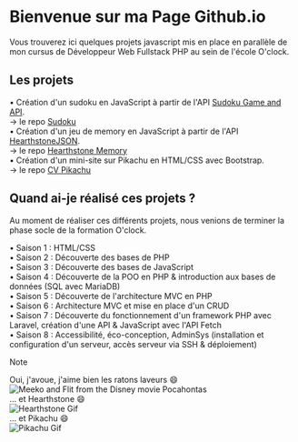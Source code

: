 # Bienvenue sur ma Page Github.io

Vous trouverez ici quelques projets javascript mis en place en parallèle de mon cursus de Développeur Web Fullstack PHP au sein de l'école O'clock. 

## Les projets
• Création d'un sudoku en JavaScript à partir de l'API [Sudoku Game and API](https://sudoku-game-and-api.netlify.app/api/sudoku).  
-> le repo [Sudoku](https://github.com/PierreMorin4590/sudoku)  
• Création d'un jeu de memory en JavaScript à partir de l'API [HearthstoneJSON](https://hearthstonejson.com/).  
-> le repo [Hearthstone Memory](https://github.com/PierreMorin4590/hearthstone-memory)  
• Création d'un mini-site sur Pikachu en HTML/CSS avec Bootstrap.  
-> le repo [CV Pikachu](https://github.com/PierreMorin4590/cv-pikachu-bootstrap)  

## Quand ai-je réalisé ces projets ?
Au moment de réaliser ces différents projets, nous venions de terminer la phase socle de la formation O'clock.  

• Saison 1 : HTML/CSS  
• Saison 2 : Découverte des bases de PHP  
• Saison 3 : Découverte des bases de JavaScript  
• Saison 4 : Découverte de la POO en PHP & introduction aux bases de données (SQL avec MariaDB)  
• Saison 5 : Découverte de l'architecture MVC en PHP  
• Saison 6 : Architecture MVC et mise en place d'un CRUD  
• Saison 7 : Découverte du fonctionnement d'un framework PHP avec Laravel, création d'une API & JavaScript avec l'API Fetch  
• Saison 8 : Accessibilité, éco-conception, AdminSys (installation et configuration d'un serveur, accès serveur via SSH & déploiement)  

> [!NOTE]
> Oui, j'avoue, j'aime bien les ratons laveurs :smile:  
![Meeko and Flit from the Disney movie Pocahontas](https://media2.giphy.com/media/v1.Y2lkPTc5MGI3NjExM2F0Zm0zbWZyaGJndzc4amRqaHk2Nm41djByajZqeXppd2FoOGozaCZlcD12MV9pbnRlcm5hbF9naWZfYnlfaWQmY3Q9Zw/RVwRcnpTHpND2/giphy.gif)  
> ... et Hearthstone :smile:  
![Hearthstone Gif](https://media3.giphy.com/media/v1.Y2lkPTc5MGI3NjExYmNsZmMwaHZyZGp3NTk2dTJjc3d1dnpuMTFkdW9wdnJhOG5pMG83aSZlcD12MV9pbnRlcm5hbF9naWZfYnlfaWQmY3Q9Zw/1pAe88hQLZ376QO2jM/giphy.gif)  
> ... et Pikachu :smile:  
![Pikachu Gif](https://media.giphy.com/media/v1.Y2lkPTc5MGI3NjExaDdrZXIycDNjdXoxNXl5em14dDA3dmkwcTNtYjljbG93aDNnM21vYiZlcD12MV9pbnRlcm5hbF9naWZfYnlfaWQmY3Q9Zw/slVWEctHZKvWU/giphy.gif)  
